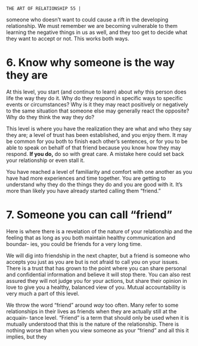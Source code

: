 ```
THE ART OF RELATIONSHIP 55 |
```
someone who doesn’t want to could cause a rift in the developing relationship.
We must remember we are becoming vulnerable to them learning the negative
things in us as well, and they too get to decide what they want to accept or not.
This works both ways.

# 6. Know why someone is the way they are

At this level, you start (and continue to learn) about _why_ this person does
life the way they do it. Why do they respond in specific ways to specific events
or circumstances? Why is it they may react positively or negatively to the same
situation that someone else may generally react the opposite? Why do they think
the way they do?

This level is where you have the realization they are what and who they
say they are; a level of trust has been established, and you enjoy them. It may
be common for you both to finish each other’s sentences, or for you to be able
to speak on behalf of that friend because you know how they may respond. **If
you do,** do so with great care. A mistake here could set back your relationship
or even stall it.

You have reached a level of familiarity and comfort with one another as
you have had more experiences and time together. You are getting to understand
why they do the things they do and you are good with it. It’s more than likely
you have already started calling them “friend.”

# 7. Someone you can call “friend”

Here is where there is a revelation of the nature of your relationship and the
feeling that as long as you both maintain healthy communication and boundar-
ies, you could be friends for a very long time.

We will dig into friendship in the next chapter, but a friend is someone who
accepts you just as you are but is not afraid to call you on your issues. There is a
trust that has grown to the point where you can share personal and confidential
information and believe it will stop there. You can also rest assured they will not
judge you for your actions, but share their opinion in love to give you a healthy,
balanced view of you. Mutual accountability is very much a part of this level.

We throw the word “friend” around _way_ too often. Many refer to some
relationships in their lives as friends when they are actually still at the acquain-
tance level. “Friend” is a term that should only be used when it is mutually
understood that this is the nature of the relationship. There is nothing worse
than when you view someone as your “friend” and all this it implies, but they

